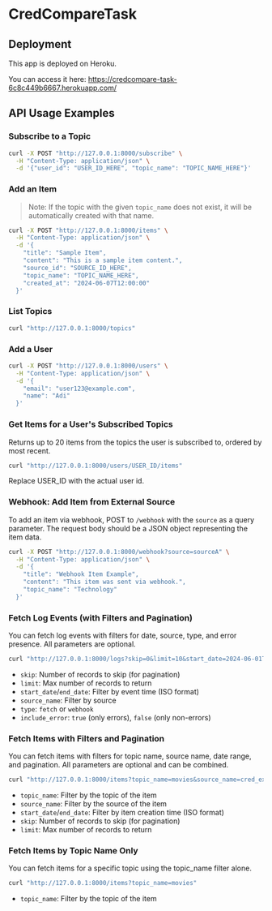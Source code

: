# CredCompareTask

## Deployment

This app is deployed on Heroku.

You can access it here: https://credcompare-task-6c8c449b6667.herokuapp.com/

## API Usage Examples

### Subscribe to a Topic
```bash
curl -X POST "http://127.0.0.1:8000/subscribe" \
  -H "Content-Type: application/json" \
  -d '{"user_id": "USER_ID_HERE", "topic_name": "TOPIC_NAME_HERE"}'
```

### Add an Item
> Note: If the topic with the given `topic_name` does not exist, it will be automatically created with that name.

```bash
curl -X POST "http://127.0.0.1:8000/items" \
  -H "Content-Type: application/json" \
  -d '{
    "title": "Sample Item",
    "content": "This is a sample item content.",
    "source_id": "SOURCE_ID_HERE",
    "topic_name": "TOPIC_NAME_HERE",
    "created_at": "2024-06-07T12:00:00"
  }'
```

### List Topics
```bash
curl "http://127.0.0.1:8000/topics"
```

### Add a User
```bash
curl -X POST "http://127.0.0.1:8000/users" \
  -H "Content-Type: application/json" \
  -d '{
    "email": "user123@example.com",
    "name": "Adi"
  }'
```

### Get Items for a User's Subscribed Topics
Returns up to 20 items from the topics the user is subscribed to, ordered by most recent.

```bash
curl "http://127.0.0.1:8000/users/USER_ID/items"
```
Replace USER_ID with the actual user id.

### Webhook: Add Item from External Source
To add an item via webhook, POST to `/webhook` with the `source` as a query parameter. The request body should be a JSON object representing the item data.

```bash
curl -X POST "http://127.0.0.1:8000/webhook?source=sourceA" \
  -H "Content-Type: application/json" \
  -d '{
    "title": "Webhook Item Example",
    "content": "This item was sent via webhook.",
    "topic_name": "Technology"
  }'
```

### Fetch Log Events (with Filters and Pagination)
You can fetch log events with filters for date, source, type, and error presence. All parameters are optional.

```bash
curl "http://127.0.0.1:8000/logs?skip=0&limit=10&start_date=2024-06-01T00:00:00&end_date=2024-06-10T23:59:59&source_name=sourceA&type=fetch&include_error=false"
```

- `skip`: Number of records to skip (for pagination)
- `limit`: Max number of records to return
- `start_date`/`end_date`: Filter by event time (ISO format)
- `source_name`: Filter by source
- `type`: `fetch` or `webhook`
- `include_error`: `true` (only errors), `false` (only non-errors)

### Fetch Items with Filters and Pagination
You can fetch items with filters for topic name, source name, date range, and pagination. All parameters are optional and can be combined.

```bash
curl "http://127.0.0.1:8000/items?topic_name=movies&source_name=cred_example_source&start_date=2025-07-10T00:00:00&end_date=2025-07-11T00:00:00&skip=0&limit=10"
```

- `topic_name`: Filter by the topic of the item
- `source_name`: Filter by the source of the item
- `start_date`/`end_date`: Filter by item creation time (ISO format)
- `skip`: Number of records to skip (for pagination)
- `limit`: Max number of records to return

### Fetch Items by Topic Name Only
You can fetch items for a specific topic using the topic_name filter alone.

```bash
curl "http://127.0.0.1:8000/items?topic_name=movies"
```

- `topic_name`: Filter by the topic of the item